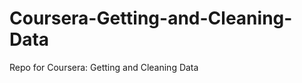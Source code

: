 Coursera-Getting-and-Cleaning-Data
==================================

Repo for Coursera: Getting and Cleaning Data
